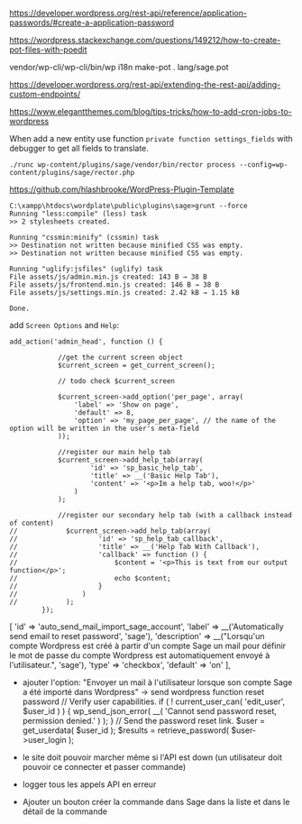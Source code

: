 https://developer.wordpress.org/rest-api/reference/application-passwords/#create-a-application-password

https://wordpress.stackexchange.com/questions/149212/how-to-create-pot-files-with-poedit

vendor/wp-cli/wp-cli/bin/wp i18n make-pot . lang/sage.pot

https://developer.wordpress.org/rest-api/extending-the-rest-api/adding-custom-endpoints/

https://www.elegantthemes.com/blog/tips-tricks/how-to-add-cron-jobs-to-wordpress

When add a new entity use function `private function settings_fields` with debugger to get all fields to translate.

```
./runc wp-content/plugins/sage/vendor/bin/rector process --config=wp-content/plugins/sage/rector.php
```

https://github.com/hlashbrooke/WordPress-Plugin-Template

```
C:\xampp\htdocs\wordplate\public\plugins\sage>grunt --force
Running "less:compile" (less) task
>> 2 stylesheets created.

Running "cssmin:minify" (cssmin) task
>> Destination not written because minified CSS was empty.
>> Destination not written because minified CSS was empty.

Running "uglify:jsfiles" (uglify) task
File assets/js/admin.min.js created: 143 B → 38 B
File assets/js/frontend.min.js created: 146 B → 38 B
File assets/js/settings.min.js created: 2.42 kB → 1.15 kB

Done.
```

add `Screen Options` and `Help`:

```
add_action('admin_head', function () {

            //get the current screen object
            $current_screen = get_current_screen();

            // todo check $current_screen

            $current_screen->add_option('per_page', array(
                'label' => 'Show on page',
                'default' => 8,
                'option' => 'my_page_per_page', // the name of the option will be written in the user's meta-field
            ));

            //register our main help tab
            $current_screen->add_help_tab(array(
                    'id' => 'sp_basic_help_tab',
                    'title' => __('Basic Help Tab'),
                    'content' => '<p>Im a help tab, woo!</p>'
                )
            );

            //register our secondary help tab (with a callback instead of content)
//            $current_screen->add_help_tab(array(
//                    'id' => 'sp_help_tab_callback',
//                    'title' => __('Help Tab With Callback'),
//                    'callback' => function () {
//                        $content = '<p>This is text from our output function</p>';
//                        echo $content;
//                    }
//                )
//            );
        });
```



[
'id' => 'auto_send_mail_import_sage_account',
'label' => __('Automatically send email to reset password', 'sage'),
'description' => __("Lorsqu'un compte Wordpress est créé à partir d'un compte Sage un mail pour définir le mot de passe du compte Wordpress est automatiquement envoyé à l'utilisateur.", 'sage'),
'type' => 'checkbox',
'default' => 'on'
],
- ajouter l'option: "Envoyer un mail à l'utilisateur lorsque son compte Sage a été importé dans Wordpress" -> send
  wordpress function reset password
  // Verify user capabilities.
  if ( ! current_user_can( 'edit_user', $user_id ) ) {
  wp_send_json_error( __( 'Cannot send password reset, permission denied.' ) );
  }
  // Send the password reset link.
  $user = get_userdata( $user_id );
  $results = retrieve_password( $user->user_login );

- le site doit pouvoir marcher même si l'API est down (un utilisateur doit pouvoir ce connecter et passer commande)

- logger tous les appels API en erreur

- Ajouter un bouton créer la commande dans Sage dans la liste et dans le détail de la commande
